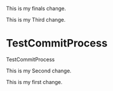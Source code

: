 This is my finals  change.

This is my Third change.

TestCommitProcess
=================

TestCommitProcess

This is my Second change.

This is my first change.
